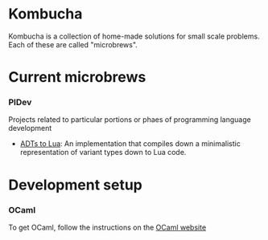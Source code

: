 # Kombucha
Kombucha is a collection of home-made solutions for small scale problems. Each of these are called "microbrews".

# Current microbrews

### PlDev
Projects related to particular portions or phaes of programming language development

- [ADTs to Lua](https://github.com/rikashore/kombucha/blob/main/adt2lua): An implementation that compiles down a minimalistic representation of variant types down to Lua code.

# Development setup

### OCaml
To get OCaml, follow the instructions on the [OCaml website](https://ocaml.org/install)

